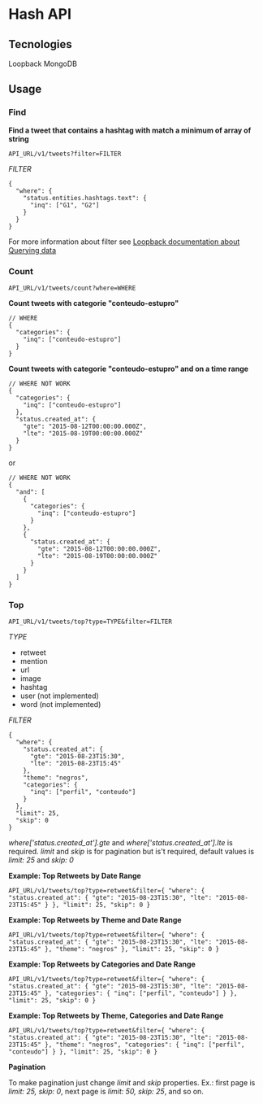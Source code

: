 # Hash API

## Tecnologies
Loopback
MongoDB

## Usage

### Find

**Find a tweet that contains a hashtag with match a minimum of array of string**

    API_URL/v1/tweets?filter=FILTER

_FILTER_

    {
      "where": { 
        "status.entities.hashtags.text": { 
          "inq": ["G1", "G2"] 
        } 
      } 
    }

For more information about filter see [Loopback documentation about Querying data](https://docs.strongloop.com/display/public/LB/Querying+data)

### Count

    API_URL/v1/tweets/count?where=WHERE

**Count tweets with categorie "conteudo-estupro"**

    // WHERE
    {
      "categories": {
        "inq": ["conteudo-estupro"]
      }
    }

**Count tweets with categorie "conteudo-estupro" and on a time range**

    // WHERE NOT WORK
    {
      "categories": {
        "inq": ["conteudo-estupro"]
      },
      "status.created_at": { 
        "gte": "2015-08-12T00:00:00.000Z",
        "lte": "2015-08-19T00:00:00.000Z"
      }
    }

or

    // WHERE NOT WORK
    {
      "and": [
        {
          "categories": {
            "inq": ["conteudo-estupro"]
          }
        },
        {
          "status.created_at": { 
            "gte": "2015-08-12T00:00:00.000Z",
            "lte": "2015-08-19T00:00:00.000Z"
          }
        }
      ]
    }

### Top

    API_URL/v1/tweets/top?type=TYPE&filter=FILTER

_TYPE_

 - retweet
 - mention
 - url
 - image
 - hashtag
 - user (not implemented)
 - word (not implemented)

_FILTER_

    { 
      "where": { 
        "status.created_at": { 
          "gte": "2015-08-23T15:30", 
          "lte": "2015-08-23T15:45" 
        }, 
        "theme": "negros", 
        "categories": { 
          "inq": ["perfil", "conteudo"] 
        } 
      },
      "limit": 25,
      "skip": 0
    }

_where['status.created_at'].gte_ and _where['status.created_at'].lte_ is required.
_limit_ and _skip_ is for pagination but is't required, default values is _limit: 25_ and _skip: 0_

**Example: Top Retweets by Date Range**

    API_URL/v1/tweets/top?type=retweet&filter={ "where": { "status.created_at": { "gte": "2015-08-23T15:30", "lte": "2015-08-23T15:45" } }, "limit": 25, "skip": 0 }

**Example: Top Retweets by Theme and Date Range**

    API_URL/v1/tweets/top?type=retweet&filter={ "where": { "status.created_at": { "gte": "2015-08-23T15:30", "lte": "2015-08-23T15:45" }, "theme": "negros" }, "limit": 25, "skip": 0 }

**Example: Top Retweets by Categories and Date Range**

    API_URL/v1/tweets/top?type=retweet&filter={ "where": { "status.created_at": { "gte": "2015-08-23T15:30", "lte": "2015-08-23T15:45" }, "categories": { "inq": ["perfil", "conteudo"] } }, "limit": 25, "skip": 0 }

**Example: Top Retweets by Theme, Categories and Date Range**

    API_URL/v1/tweets/top?type=retweet&filter={ "where": { "status.created_at": { "gte": "2015-08-23T15:30", "lte": "2015-08-23T15:45" }, "theme": "negros", "categories": { "inq": ["perfil", "conteudo"] } }, "limit": 25, "skip": 0 }

**Pagination**
  
To make pagination just change _limit_ and _skip_ properties. Ex.: first page is _limit: 25, skip: 0_, next page is _limit: 50, skip: 25_, and so on.